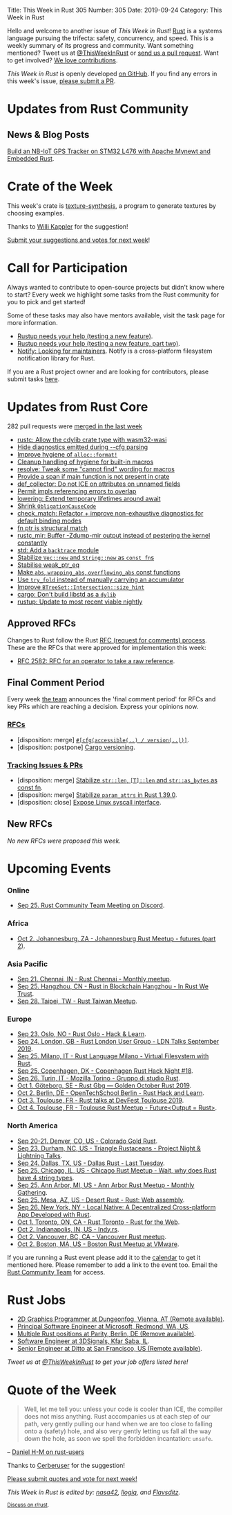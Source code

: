 Title: This Week in Rust 305
Number: 305
Date: 2019-09-24
Category: This Week in Rust

Hello and welcome to another issue of *This Week in Rust*!
[Rust](http://rust-lang.org) is a systems language pursuing the trifecta: safety, concurrency, and speed.
This is a weekly summary of its progress and community.
Want something mentioned? Tweet us at [@ThisWeekInRust](https://twitter.com/ThisWeekInRust) or [send us a pull request](https://github.com/cmr/this-week-in-rust).
Want to get involved? [We love contributions](https://github.com/rust-lang/rust/blob/master/CONTRIBUTING.md).

*This Week in Rust* is openly developed [on GitHub](https://github.com/cmr/this-week-in-rust).
If you find any errors in this week's issue, [please submit a PR](https://github.com/cmr/this-week-in-rust/pulls).

# Updates from Rust Community

## News & Blog Posts

[Build an NB-IoT GPS Tracker on STM32 L476 with Apache Mynewt and Embedded Rust](https://medium.com/@ly.lee/build-an-nb-iot-gps-tracker-on-stm32-l476-with-apache-mynewt-and-embedded-rust-8c095a925546?source=friends_link&sk=f3e802795d4fd7d569f0d67679e8c9e6).

# Crate of the Week

This week's crate is [texture-synthesis](https://github.com/EmbarkStudios/texture-synthesis), a program to generate textures by choosing examples.

Thanks to [Willi Kappler](https://users.rust-lang.org/t/crate-of-the-week/2704/621) for the suggestion!

[Submit your suggestions and votes for next week][submit_crate]!

[submit_crate]: https://users.rust-lang.org/t/crate-of-the-week/2704

# Call for Participation

Always wanted to contribute to open-source projects but didn't know where to start?
Every week we highlight some tasks from the Rust community for you to pick and get started!

Some of these tasks may also have mentors available, visit the task page for more information.

* [Rustup needs your help (testing a new feature)](https://www.reddit.com/r/rust/comments/d5hbdu/rustup_needs_your_help_testing_a_new_feature/).
* [Rustup needs your help (testing a new feature, part two)](https://www.reddit.com/r/rust/comments/d5kxr6/rustup_needs_your_help_testing_a_new_feature_part/).
* [Notify: Looking for maintainers](https://github.com/notify-rs/notify/issues/209). Notify is a cross-platform filesystem notification library for Rust.

If you are a Rust project owner and are looking for contributors, please submit tasks [here][guidelines].

[guidelines]: https://users.rust-lang.org/t/twir-call-for-participation/4821

# Updates from Rust Core

282 pull requests were [merged in the last week][merged]

[merged]: https://github.com/search?q=is%3Apr+org%3Arust-lang+is%3Amerged+merged%3A2019-09-09..2019-09-16

* [rustc: Allow the cdylib crate type with wasm32-wasi](https://github.com/rust-lang/rust/pull/64188)
* [Hide diagnostics emitted during --cfg parsing](https://github.com/rust-lang/rust/pull/64467)
* [Improve hygiene of `alloc::format!`](https://github.com/rust-lang/rust/pull/64060)
* [Cleanup handling of hygiene for built-in macros](https://github.com/rust-lang/rust/pull/64469)
* [resolve: Tweak some "cannot find" wording for macros](https://github.com/rust-lang/rust/pull/64483)
* [Provide a span if main function is not present in crate](https://github.com/rust-lang/rust/pull/64290)
* [def_collector: Do not ICE on attributes on unnamed fields](https://github.com/rust-lang/rust/pull/64457)
* [Permit impls referencing errors to overlap](https://github.com/rust-lang/rust/pull/64474)
* [lowering: Extend temporary lifetimes around await](https://github.com/rust-lang/rust/pull/64292)
* [Shrink `ObligationCauseCode`](https://github.com/rust-lang/rust/pull/64302)
* [check_match: Refactor + improve non-exhaustive diagnostics for default binding modes](https://github.com/rust-lang/rust/pull/64271)
* [fn ptr is structural match](https://github.com/rust-lang/rust/pull/64431)
* [rustc_mir: Buffer -Zdump-mir output instead of pestering the kernel constantly](https://github.com/rust-lang/rust/pull/64344)
* [std: Add a `backtrace` module](https://github.com/rust-lang/rust/pull/64154)
* [Stabilize `Vec::new` and `String::new` as `const fn`s](https://github.com/rust-lang/rust/pull/64028)
* [Stabilise weak_ptr_eq](https://github.com/rust-lang/rust/pull/61797)
* [Make `abs`, `wrapping_abs`, `overflowing_abs` const functions](https://github.com/rust-lang/rust/pull/63786)
* [Use `try_fold` instead of manually carrying an accumulator](https://github.com/rust-lang/rust/pull/64473)
* [Improve `BTreeSet::Intersection::size_hint`](https://github.com/rust-lang/rust/pull/64383)
* [cargo: Don't build libstd as a `dylib`](https://github.com/rust-lang/cargo/pull/7353)
* [rustup: Update to most recent viable nightly](https://github.com/rust-lang/rustup.rs/pull/1997)

## Approved RFCs

Changes to Rust follow the Rust [RFC (request for comments)
process](https://github.com/rust-lang/rfcs#rust-rfcs). These
are the RFCs that were approved for implementation this week:

* [RFC 2582: RFC for an operator to take a raw reference](https://github.com/rust-lang/rfcs/pull/2582).

## Final Comment Period

Every week [the team](https://www.rust-lang.org/team.html) announces the
'final comment period' for RFCs and key PRs which are reaching a
decision. Express your opinions now.

### [RFCs](https://github.com/rust-lang/rfcs/labels/final-comment-period)

* [disposition: merge] [`#[cfg(accessible(..) / version(..))]`](https://github.com/rust-lang/rfcs/pull/2523).
* [disposition: postpone] [Cargo versioning](https://github.com/rust-lang/rfcs/pull/2182).

### [Tracking Issues & PRs](https://github.com/rust-lang/rust/labels/final-comment-period)

* [disposition: merge] [Stabilize `str::len`, `[T]::len` and `str::as_bytes` as const fn](https://github.com/rust-lang/rust/pull/63770).
* [disposition: merge] [Stabilize `param_attrs` in Rust 1.39.0](https://github.com/rust-lang/rust/pull/64010).
* [disposition: close] [Expose Linux syscall interface](https://github.com/rust-lang/rust/pull/63745).

## New RFCs

*No new RFCs were proposed this week.*

# Upcoming Events

### Online

* [Sep 25. Rust Community Team Meeting on Discord](https://discordapp.com/channels/442252698964721669/443773747350994945).

### Africa

* [Oct  2. Johannesburg, ZA - Johannesburg Rust Meetup - futures (part 2)](https://www.meetup.com/Johannesburg-Rust-Meetup/events/dgqmbryznbdb/).

### Asia Pacific

* [Sep 21. Chennai, IN - Rust Chennai - Monthly meetup](https://www.meetup.com/mad-rs/events/264945694).
* [Sep 25. Hangzhou, CN - Rust in Blockchain Hangzhou - In Rust We Trust](https://www.meetup.com/Rust-in-Blockchain-Hangzhou/events/264778357/).
* [Sep 28. Taipei, TW - Rust Taiwan Meetup](https://www.facebook.com/events/2110177005945081/).

### Europe

* [Sep 23. Oslo, NO - Rust Oslo - Hack & Learn](https://www.meetup.com/Rust-Oslo/events/264778400/).
* [Sep 24. London, GB - Rust London User Group - LDN Talks September 2019](https://www.meetup.com/Rust-London-User-Group/events/264890481/).
* [Sep 25. Milano, IT - Rust Language Milano - Virtual Filesystem with Rust](https://www.meetup.com/rust-language-milano/events/264311325).
* [Sep 25. Copenhagen, DK - Copenhagen Rust Hack Night #18](https://cph.rs/).
* [Sep 26. Turin, IT - Mozilla Torino - Gruppo di studio Rust](https://www.meetup.com/Mozilla-Torino/events/264748662).
* [Oct  1. Göteborg, SE - Rust Gbg — Golden October Rust 2019](https://www.meetup.com/rustgbg/events/264957575/).
* [Oct  2. Berlin, DE - OpenTechSchool Berlin - Rust Hack and Learn](https://www.meetup.com/opentechschool-berlin/events/nxdpgryznbdb/).
* [Oct  3. Toulouse, FR - Rust talks at DevFest Toulouse 2019](https://devfesttoulouse.fr/).
* [Oct  4. Toulouse, FR - Toulouse Rust Meetup - Future<Output = Rust>](https://www.meetup.com/Toulouse-Rust-Meetup/events/264780064).

### North America

* [Sep 20-21. Denver, CO, US - Colorado Gold Rust](https://www.cogoldrust.com/).
* [Sep 23. Durham, NC, US - Triangle Rustaceans - Project Night & Lightning Talks](https://www.meetup.com/triangle-rustaceans/events/mfglwpyzmbfc/).
* [Sep 24. Dallas, TX, US - Dallas Rust - Last Tuesday](https://www.meetup.com/Dallas-Rust/events/zfgwzmyzmbgc/).
* [Sep 25. Chicago, IL, US - Chicago Rust Meetup - Wait, why does Rust have 4 string types](https://www.meetup.com/Chicago-Rust-Meetup/events/264559606).
* [Sep 25. Ann Arbor, MI, US - Ann Arbor Rust Meetup - Monthly Gathering](https://www.meetup.com/Ann-Arbor-Rust-Meetup/events/zdfscryzmbhc/).
* [Sep 25. Mesa, AZ, US - Desert Rust - Rust: Web assembly](https://www.meetup.com/Desert-Rustaceans/events/wmmphryzmbhc/).
* [Sep 26. New York, NY - Local Native: A Decentralized Cross-platform App Developed with Rust](https://www.meetup.com/Rust-NYC/events/264849068/).
* [Oct  1. Toronto, ON, CA - Rust Toronto - Rust for the Web](https://www.meetup.com/Rust-Toronto/events/264727074/).
* [Oct  2. Indianapolis, IN, US - Indy.rs](https://www.meetup.com/indyrs/events/mffbtpyznbdb/).
* [Oct  2. Vancouver, BC, CA - Vancouver Rust meetup](https://www.meetup.com/Vancouver-Rust/events/rwcpfryznbdb/).
* [Oct  2. Boston, MA, US - Boston Rust Meetup at VMware](https://www.meetup.com/BostonRust/events/264555065/).

If you are running a Rust event please add it to the [calendar] to get
it mentioned here. Please remember to add a link to the event too.
Email the [Rust Community Team][community] for access.

[calendar]: https://www.google.com/calendar/embed?src=apd9vmbc22egenmtu5l6c5jbfc%40group.calendar.google.com
[community]: mailto:community-team@rust-lang.org

# Rust Jobs

* [2D Graphics Programmer at Dungeonfog, Vienna, AT (Remote available)](https://www.dungeonfog.com/about/job-offers/).
* [Principal Software Engineer at Microsoft, Redmond, WA, US](https://twitter.com/ryan_levick/status/1171830191804551168).
* [Multiple Rust positions at Parity, Berlin, DE (Remove available)](https://www.parity.io/jobs/).
* [Software Engineer at 3DSignals, Kfar Saba, IL](https://3dsig.com/positions/software-engineer/).
* [Senior Engineer at Ditto at San Francisco, US (Remote available)](https://twitter.com/Adam_Fish/status/1173672751271268352).

*Tweet us at [@ThisWeekInRust](https://twitter.com/ThisWeekInRust) to get your job offers listed here!*

# Quote of the Week

> Well, let me tell you: unless your code is cooler than ICE, the compiler does not miss anything. Rust accompanies us at each step of our path, very gently pulling our hand when we are too close to falling onto a (safety) hole, and also very gently letting us fall all the way down the hole, as soon we spell the forbidden incantation: `unsafe`.

– [Daniel H-M on rust-users](https://users.rust-lang.org/t/looking-for-a-deeper-understanding-of-phatomdata/32477/4)

Thanks to [Cerberuser](https://users.rust-lang.org/t/twir-quote-of-the-week/328/700) for the suggestion!

[Please submit quotes and vote for next week!](https://users.rust-lang.org/t/twir-quote-of-the-week/328)

*This Week in Rust is edited by: [nasa42](https://github.com/nasa42), [llogiq](https://github.com/llogiq), and [Flavsditz](https://github.com/Flavsditz).*

<small>[Discuss on r/rust]().</small>
